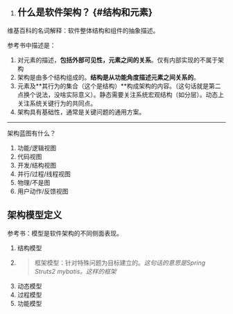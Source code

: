 1. ## **什么是软件架构？** {#结构和元素}

维基百科的名词解释：软件整体结构和组件的抽象描述。

参考书中描述是：

1. 对元素的描述，**包括外部可见性，元素之间的关系**。仅有内部实现的不属于架构
2. 架构是由多个结构组成的。**结构是从功能角度描述元素之间关系的**。
3. 元素及**其行为的集合（这个是结构）**构成架构的内容。（这句话就是第二点换个说法，没啥实际意义）。静态需要关注系统宏观结构（如分层）。动态上关注系统关键行为的共同点。
4. 架构具有基础性，通常是关键问题的通用方案。

---

架构蓝图有什么？

1. 功能/逻辑视图
2. 代码视图
3. 开发/结构视图
4. 并行/过程/线程视图
5. 物理/不是图
6. 用户动作/反馈视图

## 架构模型定义

参考书：模型是软件架构的不同侧面表现。

1. 结构模型
2. > 框架模型：针对特殊问题为目标建立的。_这句话的意思是Spring    Struts2  mybatis。这样的框架_
3. 动态模型
4. 过程模型
5. 功能模型




